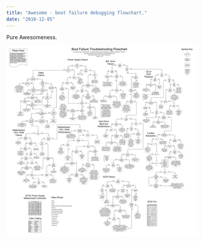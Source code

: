 ```yaml
---
title: "Awesome - boot failure debugging flowchart."
date: "2010-12-05"
---
```


Pure Awesomeness.

![Boot failure debugging flowchart](./images/jvcbb.png)
